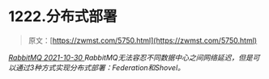 <!--yml
category: 未分类
date: 0001-01-01 00:00:00
--->

# 1222.分布式部署

> 原文：[https://zwmst.com/5750.html](https://zwmst.com/5750.html)

   [ *RabbitMQ* ](https://zwmst.com/rabbitmq)*[ <time datetime="2021-10-31T05:37:31+08:00"> 2021-10-30 </time> ](https://zwmst.com/5750.html)  RabbitMQ⽆法容忍不同数据中⼼之间⽹络延迟，但是可以通过3种⽅式实现分布式部署：Federation和Shovel。*